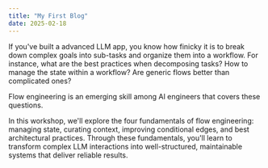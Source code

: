 ```yaml
---
title: "My First Blog"
date: 2025-02-18
---
```

If you've built a advanced LLM app, you know how finicky it is to break down complex goals into sub-tasks and organize them into a workflow. 
For instance, what are the best practices when decomposing tasks? How to manage the state within a workflow? 
Are generic flows better than complicated ones?

Flow engineering is an emerging skill among AI engineers that covers these questions.

In this workshop, we'll explore the four fundamentals of flow engineering: 
managing state, curating context, improving conditional edges, and best architectural practices. 
Through these fundamentals, you'll learn to transform complex LLM interactions into well-structured, maintainable systems that deliver reliable results.
